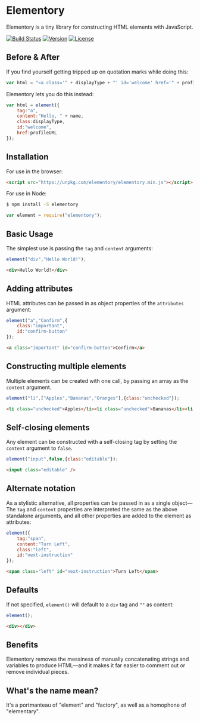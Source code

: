 # Elementory
Elementory is a tiny library for constructing HTML elements with JavaScript.

[![Build Status](https://img.shields.io/travis/agorischek/elementory.svg)](https://travis-ci.org/agorischek/elementory)
[![Version](https://img.shields.io/npm/v/elementory.svg)](https://www.npmjs.com/package/elementory)
[![License](https://img.shields.io/github/license/agorischek/elementory.svg)](https://github.com/agorischek/elementory/blob/master/LICENSE)
 
## Before & After
If you find yourself getting tripped up on quotation marks while doing this:
```js
var html = "<a class='" + displayType + "' id='welcome' href='" + profileURL + "'>Hello, " + name + "</a>";
```
Elementory lets you do this instead:
```js
var html = element({
    tag:"a",
    content:"Hello, " + name,
    class:displayType,
    id:"welcome",
    href:profileURL
});
```

## Installation
For use in the browser:
```html
<script src="https://unpkg.com/elementory/elementory.min.js"></script>
```
For use in Node:
```bash
$ npm install -S elementory
```
```js
var element = require("elementory");
```

## Basic Usage
The simplest use is passing the `tag` and `content` arguments:
```js
element("div","Hello World!");
```
```html
<div>Hello World!</div>
```

## Adding attributes
HTML attributes can be passed in as object properties of the `attributes` argument:
```js
element("a","Confirm",{
    class:"important",
    id:"confirm-button"
});
```
```html
<a class="important" id="confirm-button">Confirm</a>
```

## Constructing multiple elements
Multiple elements can be created with one call, by passing an array as the `content` argument.
```js
element("li",["Apples","Bananas","Oranges"],{class:"unchecked"});
```
```html
<li class="unchecked">Apples</li><li class="unchecked">Bananas</li><li class="unchecked">Oranges</li>
```

## Self-closing elements
Any element can be constructed with a self-closing tag by setting the `content` argument to `false`.
```js
element("input",false,{class:"editable"});
```
```html
<input class="editable" />
```

## Alternate notation
As a stylistic alternative, all properties can be passed in as a single object—The `tag` and `content` properties are interpreted the same as the above standalone arguments, and all other properties are added to the element as attributes:
```js
element({
    tag:"span",
    content:"Turn Left",
    class:"left",
    id:"next-instruction"
});
```
```html
<span class="left" id="next-instruction">Turn Left</span>
```

## Defaults
If not specified, `element()` will default to a `div` tag and `""` as content:
```js
element();
```
```html
<div></div>
``` 

## Benefits
Elementory removes the messiness of manually concatenating strings and variables to produce HTML—and it makes it far easier to comment out or remove individual pieces.

## What's the name mean?
It's a portmanteau of "element" and "factory", as well as a homophone of "elementary".